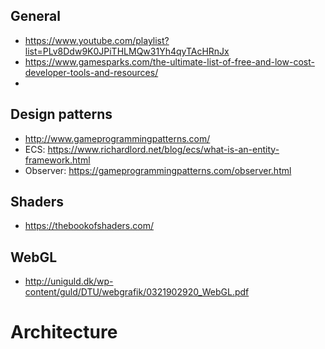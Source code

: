 ## General
- https://www.youtube.com/playlist?list=PLv8Ddw9K0JPiTHLMQw31Yh4qyTAcHRnJx
- https://www.gamesparks.com/the-ultimate-list-of-free-and-low-cost-developer-tools-and-resources/
- 

 ## Design patterns
 - http://www.gameprogrammingpatterns.com/ 
 - ECS: https://www.richardlord.net/blog/ecs/what-is-an-entity-framework.html
 - Observer: https://gameprogrammingpatterns.com/observer.html 
 
## Shaders
- https://thebookofshaders.com/

## WebGL
- http://uniguld.dk/wp-content/guld/DTU/webgrafik/0321902920_WebGL.pdf

# Architecture
